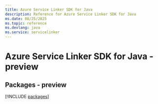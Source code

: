 ```yaml
---
title: Azure Service Linker SDK for Java
description: Reference for Azure Service Linker SDK for Java
ms.date: 08/25/2025
ms.topic: reference
ms.devlang: java
ms.service: servicelinker
---
```

# Azure Service Linker SDK for Java - preview
## Packages - preview
[!INCLUDE [packages](service-linker-index.md)]